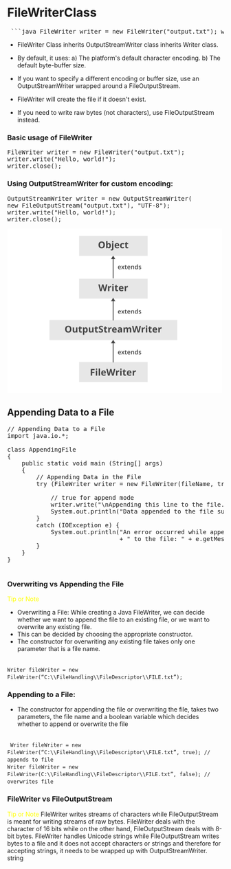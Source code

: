 # FileWriterClass

<pre> ```java FileWriter writer = new FileWriter("output.txt"); writer.write("Hello"); writer.close(); ``` </pre>

- FileWriter Class inherits OutputStreamWriter class inherits Writer class.

- By default, it uses:
  a) The platform's default character encoding.
  b) The default byte-buffer size.

- If you want to specify a different encoding or buffer size, use an OutputStreamWriter wrapped around a FileOutputStream.

- FileWriter will create the file if it doesn't exist.

- If you need to write raw bytes (not characters), use FileOutputStream instead.

### Basic usage of FileWriter

<pre>
FileWriter writer = new FileWriter("output.txt");
writer.write("Hello, world!");
writer.close();
</pre>

### Using OutputStreamWriter for custom encoding:

<pre>
OutputStreamWriter writer = new OutputStreamWriter(
new FileOutputStream("output.txt"), "UTF-8");
writer.write("Hello, world!");
writer.close();
</pre>

<img src="image.png" alt="alt text" width="500px">

## Appending Data to a File

<pre>
// Appending Data to a File
import java.io.*;

class AppendingFile 
{
    public static void main (String[] args) 
    {
      	// Appending Data in the File
       	try (FileWriter writer = new FileWriter(fileName, true)) { 
          	
          	// true for append mode
          	writer.write("\nAppending this line to the file.");
          	System.out.println("Data appended to the file successfully.");
		} 
      	catch (IOException e) {
    		System.out.println("An error occurred while appending"
                               + " to the file: " + e.getMessage());
		}
    }
}

</pre>

### Overwriting vs Appending the File

<span style="color:yellow">Tip or Note</span>

- Overwriting a File: While creating a Java FileWriter, we can decide whether we want to append the file to an existing file, or we want to overwrite any existing file.
- This can be decided by choosing the appropriate constructor.
- The constructor for overwriting any existing file takes only one parameter that is a file name.

<code>
Writer fileWriter = new FileWriter(“C:\\FileHandling\\FileDescriptor\\FILE.txt”); </code>

### Appending to a File:

- The constructor for appending the file or overwriting the file, takes two parameters, the file name and a boolean variable which decides whether to append or overwrite the file

<code>
 Writer fileWriter = new FileWriter(“C:\\FileHandling\\FileDescriptor\\FILE.txt”, true); // appends to file
Writer fileWriter = new FileWriter(C:\\FileHandling\\FileDescriptor\\FILE.txt”, false); // overwrites file 
</code>

### FileWriter vs FileOutputStream

<span style="color:yellow">Tip or Note</span>
FileWriter writes streams of characters while FileOutputStream is meant for writing streams of raw bytes.
FileWriter deals with the character of 16 bits while on the other hand, FileOutputStream deals with 8-bit bytes.
FileWriter handles Unicode strings while FileOutputStream writes bytes to a file and it does not accept characters or strings and therefore for accepting strings, it needs to be wrapped up with OutputStreamWriter. string
